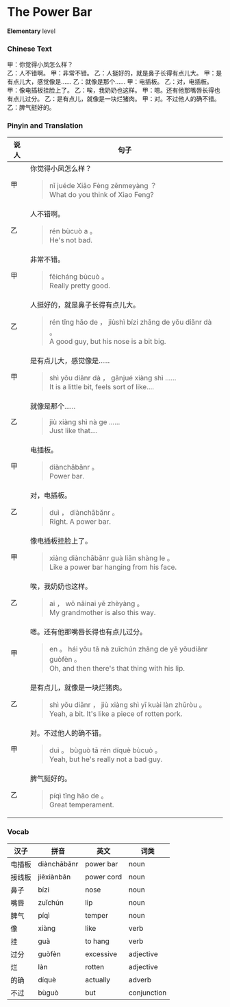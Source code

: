 # The Power Bar
**Elementary** level
### Chinese Text
甲：你觉得小凤怎么样？<br />乙：人不错啊。
甲：非常不错。
乙：人挺好的，就是鼻子长得有点儿大。
甲：是有点儿大，感觉像是......
乙：就像是那个......
甲：电插板。
乙：对，电插板。
甲：像电插板挂脸上了。
乙：唉，我奶奶也这样。
甲：嗯。还有他那嘴唇长得也有点儿过分。
乙：是有点儿，就像是一块烂猪肉。
甲：对。不过他人的确不错。
乙：脾气挺好的。

### Pinyin and Translation
|说人|句子|
|----|----|
|甲|你觉得小凤怎么样？<blockquote>nǐ juéde Xiǎo Fèng zěnmeyàng ？<br />What do you think of Xiao Feng?</blockquote>|
|乙|人不错啊。<blockquote>rén bùcuò a 。<br />He's not bad.</blockquote>|
|甲|非常不错。<blockquote>fēicháng bùcuò 。<br />Really pretty good.</blockquote>|
|乙|人挺好的，就是鼻子长得有点儿大。<blockquote>rén tǐng hǎo de ， jiùshì bízi zhǎng de yǒu diǎnr dà 。<br />A good guy, but his nose is a bit big.</blockquote>|
|甲|是有点儿大，感觉像是......<blockquote>shì yǒu diǎnr dà ， gǎnjué xiàng shì ......<br />It is a little bit, feels sort of like....</blockquote>|
|乙|就像是那个......<blockquote>jiù xiàng shì nà ge ......<br />Just like that....</blockquote>|
|甲|电插板。<blockquote>diànchābǎnr 。<br />Power bar.</blockquote>|
|乙|对，电插板。<blockquote>duì ， diànchābǎnr 。<br />Right. A power bar.</blockquote>|
|甲|像电插板挂脸上了。<blockquote>xiàng diànchābǎnr guà liǎn shàng le 。<br />Like a power bar hanging from his face.</blockquote>|
|乙|唉，我奶奶也这样。<blockquote>ai ， wǒ nǎinai yě zhèyàng 。<br />My grandmother is also this way.</blockquote>|
|甲|嗯。还有他那嘴唇长得也有点儿过分。<blockquote>en 。 hái yǒu tā nà zuǐchún zhǎng de yě yǒudiǎnr guòfèn 。<br />Oh, and then there's that thing with his lip.</blockquote>|
|乙|是有点儿，就像是一块烂猪肉。<blockquote>shì yǒu diǎnr ， jiù xiàng shì yī kuài làn zhūròu 。<br />Yeah, a bit. It's like a piece of rotten pork.</blockquote>|
|甲|对。不过他人的确不错。<blockquote>duì 。 bùguò tā rén díquè bùcuò 。<br />Yeah, but he's really not a bad guy.</blockquote>|
|乙|脾气挺好的。<blockquote>píqì tǐng hǎo de 。<br />Great temperament.</blockquote>|
### Vocab
|汉子|拼音|英文|词类|
|----|----|----|----|
|电插板|diànchābǎnr|power bar|noun|
|接线板|jiēxiànbǎn|power cord|noun|
|鼻子|bízi|nose|noun|
|嘴唇|zuǐchún|lip|noun|
|脾气|píqì|temper|noun|
|像|xiàng|like|verb|
|挂|guà|to hang|verb|
|过分|guòfèn|excessive|adjective|
|烂|làn|rotten|adjective|
|的确|díquè|actually|adverb|
|不过|bùguò|but|conjunction|